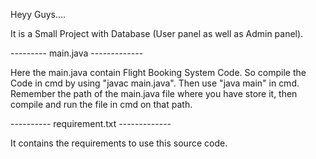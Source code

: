 Heyy Guys....

It is a Small Project with Database 
(User panel as well as Admin panel).

--------- main.java -------------

Here the main.java contain Flight Booking System Code.
So compile the Code in cmd by using "javac main.java".
Then use "java main" in cmd.
Remember the path of the main.java file where you have store it, then compile and run the file in cmd on that path.

---------- requirement.txt -------------

It contains the requirements to use this source code.
